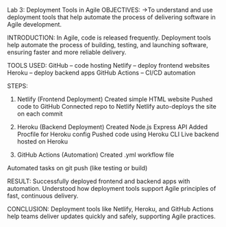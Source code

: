  Lab 3: Deployment Tools in Agile
 OBJECTIVES:
->To understand and use deployment tools that help automate the process of delivering software in Agile development.

INTRODUCTION:
In Agile, code is released frequently. Deployment tools help automate the process of building, testing, and launching software, ensuring faster and more reliable delivery.

TOOLS USED:
GitHub – code hosting
Netlify – deploy frontend websites
Heroku – deploy backend apps
GitHub Actions – CI/CD automation

STEPS:
1. Netlify (Frontend Deployment)
Created simple HTML website
Pushed code to GitHub
Connected repo to Netlify
Netlify auto-deploys the site on each commit

2. Heroku (Backend Deployment)
Created Node.js Express API
Added Procfile for Heroku config
Pushed code using Heroku CLI
Live backend hosted on Heroku

3. GitHub Actions (Automation)
Created .yml workflow file

Automated tasks on git push (like testing or build)

RESULT:
Successfully deployed frontend and backend apps with automation. Understood how deployment tools support Agile principles of fast, continuous delivery.

CONCLUSION:
Deployment tools like Netlify, Heroku, and GitHub Actions help teams deliver updates quickly and safely, supporting Agile practices.